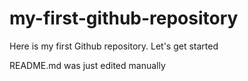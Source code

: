 # my-first-github-repository
Here is my first Github repository. Let's get started

README.md was just edited manually
